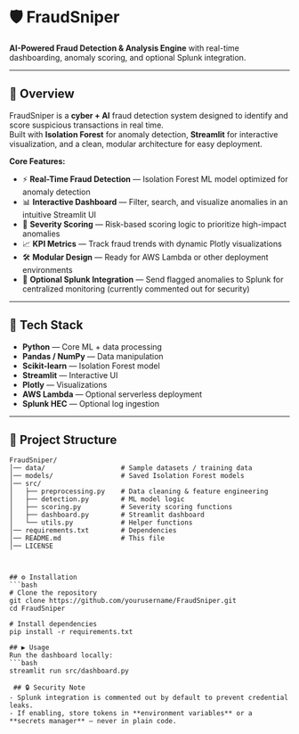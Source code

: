 # 🛡️ FraudSniper  
**AI-Powered Fraud Detection & Analysis Engine** with real-time dashboarding, anomaly scoring, and optional Splunk integration.  

---

## 🚀 Overview  
FraudSniper is a **cyber + AI** fraud detection system designed to identify and score suspicious transactions in real time.  
Built with **Isolation Forest** for anomaly detection, **Streamlit** for interactive visualization, and a clean, modular architecture for easy deployment.  

**Core Features:**  
- ⚡ **Real-Time Fraud Detection** — Isolation Forest ML model optimized for anomaly detection  
- 📊 **Interactive Dashboard** — Filter, search, and visualize anomalies in an intuitive Streamlit UI  
- 🎯 **Severity Scoring** — Risk-based scoring logic to prioritize high-impact anomalies  
- 📈 **KPI Metrics** — Track fraud trends with dynamic Plotly visualizations  
- 🛠 **Modular Design** — Ready for AWS Lambda or other deployment environments  
- 🔌 **Optional Splunk Integration** — Send flagged anomalies to Splunk for centralized monitoring (currently commented out for security)  

---

## 🧠 Tech Stack  
- **Python** — Core ML + data processing  
- **Pandas / NumPy** — Data manipulation  
- **Scikit-learn** — Isolation Forest model  
- **Streamlit** — Interactive UI  
- **Plotly** — Visualizations  
- **AWS Lambda** — Optional serverless deployment  
- **Splunk HEC** — Optional log ingestion  

---

## 📂 Project Structure  
```plaintext
FraudSniper/
│── data/                   # Sample datasets / training data
│── models/                 # Saved Isolation Forest models
│── src/
│   ├── preprocessing.py    # Data cleaning & feature engineering
│   ├── detection.py        # ML model logic
│   ├── scoring.py          # Severity scoring functions
│   ├── dashboard.py        # Streamlit dashboard
│   └── utils.py            # Helper functions
│── requirements.txt        # Dependencies
│── README.md               # This file
│── LICENSE



## ⚙️ Installation  
```bash
# Clone the repository
git clone https://github.com/yourusername/FraudSniper.git
cd FraudSniper

# Install dependencies
pip install -r requirements.txt

## ▶️ Usage  
Run the dashboard locally:  
```bash
streamlit run src/dashboard.py

 ## 🔒 Security Note  
- Splunk integration is commented out by default to prevent credential leaks.  
- If enabling, store tokens in **environment variables** or a **secrets manager** — never in plain code.  

